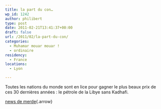 ```yaml
---
title: la part du con…
wp_id: 1242
author: philibert
type: post
date: 2011-02-21T13:41:37+00:00
draft: false
url: /2011/02/la-part-du-con/
categories:
  - Muhamar mouar mouar !
  - ordinaire
residency:
  - France
locations:
  - Lyon

---
```

Toutes les nations du monde sont en lice pour gagner le plus beaux prix de ces 30 dernières années : le pétrole de la Libye sans Kadhafi.

[news de merde][1]{.arrow}

 [1]: https://www.lemonde.fr/proche-orient/article/2011/02/20/repression-sanglante-des-emeutes-en-libye_1482820_3218.html#ens_id=1481220